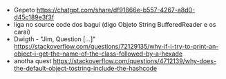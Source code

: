 - Gepeto https://chatgpt.com/share/df91866e-b557-4267-a8d0-d45c189e3f3f
- liga no source code dos bagui (digo Objeto String BufferedReader e os carai)
- Dwigth - "Jim, Question [...]" https://stackoverflow.com/questions/72129135/why-if-i-try-to-print-an-object-i-get-the-name-of-the-class-followed-by-a-hexade
- anotha quest https://stackoverflow.com/questions/4712139/why-does-the-default-object-tostring-include-the-hashcode